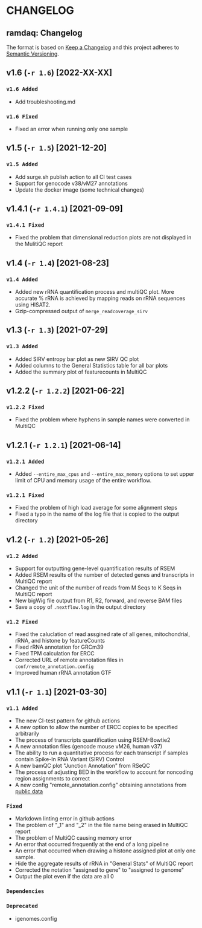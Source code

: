 # CHANGELOG

## ramdaq: Changelog

The format is based on [Keep a Changelog](http://keepachangelog.com/en/1.0.0/)
and this project adheres to [Semantic Versioning](http://semver.org/spec/v2.0.0.html).

## v1.6 (`-r 1.6`) [2022-XX-XX]

### `v1.6 Added`

- Add troubleshooting.md

### `v1.6 Fixed`

- Fixed an error when running only one sample

## v1.5 (`-r 1.5`) [2021-12-20]

### `v1.5 Added`

- Add surge.sh publish action to all CI test cases
- Support for genocode v38/vM27 annotations
- Update the docker image (some technical changes)

## v1.4.1 (`-r 1.4.1`) [2021-09-09]

### `v1.4.1 Fixed`

- Fixed the problem that dimensional reduction plots are not displayed in the MulitiQC report

## v1.4 (`-r 1.4`) [2021-08-23]

### `v1.4 Added`

- Added new rRNA quantification process and multiQC plot. More accurate % rRNA is achieved by mapping reads on rRNA sequences using HISAT2.
- Gzip-compressed output of `merge_readcoverage_sirv`

## v1.3 (`-r 1.3`) [2021-07-29]

### `v1.3 Added`

- Added SIRV entropy bar plot as new SIRV QC plot
- Added columns to the General Statistics table for all bar plots
- Added the summary plot of featurecounts in MultiQC

## v1.2.2 (`-r 1.2.2`) [2021-06-22]

### `v1.2.2 Fixed`

- Fixed the problem where hyphens in sample names were converted in MultiQC

## v1.2.1 (`-r 1.2.1`) [2021-06-14]

### `v1.2.1 Added`

- Added `--entire_max_cpus` and `--entire_max_memory` options to set upper limit of CPU and memory usage of the entire workflow.

### `v1.2.1 Fixed`

- Fixed the problem of high load average for some alignment steps
- Fixed a typo in the name of the log file that is copied to the output directory

## v1.2 (`-r 1.2`) [2021-05-26]

### `v1.2 Added`

- Support for outputting gene-level quantification results of RSEM
- Added RSEM results of the number of detected genes and transcripts in MultiQC report
- Changed the unit of the number of reads from M Seqs to K Seqs in MultiQC report
- New bigWig file output from R1, R2, forward, and reverse BAM files
- Save a copy of `.nextflow.log` in the output directory

### `v1.2 Fixed`

- Fixed the caluclation of read assgined rate of all genes, mitochondrial, rRNA, and histone by featureCounts
- Fixed rRNA annotation for GRCm39
- Fixed TPM calculation for ERCC
- Corrected URL of remote annotation files in `conf/remote_annotation.config`
- Improved human rRNA annotation GTF

## v1.1 (`-r 1.1`) [2021-03-30]

### `v1.1 Added`

- The new CI-test pattern for github actions
- A new option to allow the number of ERCC copies to be specified arbitrarily
- The process of transcripts quantification using RSEM-Bowtie2
- A new annotation files (gencode mouse vM26, human v37)
- The ability to run a quantitative process for each transcript if samples contain Spike-In RNA Variant (SIRV) Control
- A new bamQC plot "Junction Annotation" from RSeQC
- The process of adjusting BED in the workflow to account for noncoding region assignments to correct
- A new config "remote_annotation.config" obtaining annotations from [public data](https://bioinformatics.riken.jp/ramdaq)

### `Fixed`

- Markdown linting error in github actions
- The problem of "_1" and "_2" in the file name being erased in MultiQC report
- The problem of MultiQC causing memory error
- An error that occurred frequently at the end of a long pipeline
- An error that occurred when drawing a histone assigned plot at only one sample.
- Hide the aggregate results of rRNA in "General Stats" of MultiQC report
- Corrected the notation "assigned to gene" to "assigned to genome"
- Output the plot even if the data are all 0

### `Dependencies`

### `Deprecated`

- igenomes.config
